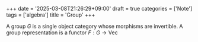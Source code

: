+++
date = '2025-03-08T21:26:29+09:00'
draft = true
categories = ['Note']
tags = ['algebra']
title = 'Group'
+++

A group $G$ is a single object category whose morphisms are invertible. A group representation is a functor $F: G \to \text{Vec}$